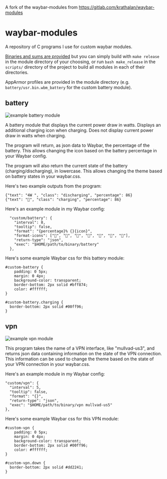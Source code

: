 A fork of the waybar-modules from https://gitlab.com/krathalan/waybar-modules


# waybar-modules
A repository of C programs I use for custom waybar modules. 

[Binaries and sums are provided](https://gitlab.com/krathalan/waybar-modules/-/releases) but you can simply build with `make release` in the module directory of your choosing, or run `bash make_release` in the `scripts/` directory of the project to build all modules in each of their directories.

AppArmor profiles are provided in the module directory (e.g. `battery/usr.bin.wbm_battery` for the custom battery module).

## battery
![example battery module](images/battery.jpg)

A battery module that displays the current power draw in watts. Displays an additional charging icon when charging. Does not display current power draw in watts when charging.

The program will return, as json data to Waybar, the percentage of the battery. This allows changing the icon based on the battery percentage in your Waybar config.

The program will also return the current state of the battery (charging/discharging), in lowercase. This allows changing the theme based on battery states in your waybar.css.

Here's two example outputs from the program:

```
{"text": "4W ", "class": "discharging", "percentage": 86}
{"text": "", "class": "charging", "percentage": 86}
```

Here's an example module in my Waybar config:

```
  "custom/battery": {
    "interval": 8,
    "tooltip": false,
    "format": "{percentage}% {}{icon}",
    "format-icons": ["", "", "", "", "", "", ""],
    "return-type": "json",
    "exec": "$HOME/path/to/binary/battery"
  },
```

Here's some example Waybar css for this battery module:

```
#custom-battery {
    padding: 0 5px;
    margin: 0 4px;
    background-color: transparent;
    border-bottom: 2px solid #bff874;
    color: #ffffff;
}

#custom-battery.charging {
  border-bottom: 2px solid #00ff96;
}
```

## vpn
![example vpn module](images/vpn.jpg)

This program takes the name of a VPN interface, like "mullvad-us3", and returns json data containing information on the state of the VPN connection. This information can be used to change the theme based on the state of your VPN connection in your waybar.css.

Here's an example module in my Waybar config:

```
"custom/vpn": {
  "interval": 5,
  "tooltip": false,
  "format": "{}",
  "return-type": "json",
  "exec": "$HOME/path/to/binary/vpn mullvad-us5"
},
```

Here's some example Waybar css for this VPN module:

```
#custom-vpn {
    padding: 0 5px;
    margin: 0 4px;
    background-color: transparent;
    border-bottom: 2px solid #00ff96;
    color: #ffffff;
}

#custom-vpn.down {
  border-bottom: 2px solid #dd2241;
}
```

